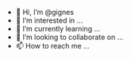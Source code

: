 - 👋 Hi, I’m @gignes
- 👀 I’m interested in ...
- 🌱 I’m currently learning ...
- 💞️ I’m looking to collaborate on ...
- 📫 How to reach me ...

<!---
gignes/gignes is a ✨ special ✨ repository because its `README.md` (this file) appears on your GitHub profile.
You can click the Preview link to take a look at your changes.
--->
